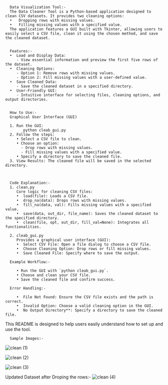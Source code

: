       Data Visualization Tool:-
      The Data Cleaner Tool is a Python-based application designed to clean CSV datasets. It provides two cleaning options:
      •   Dropping rows with missing values.
      •   Filling missing values with a specified value.
      The application features a GUI built with Tkinter, allowing users to easily select a CSV file, clean it using the chosen method, and save the cleaned dataset.
   

      Features:-
      •  Load and Display Data:
         - View essential information and preview the first five rows of the dataset.
      •  Cleaning Options:
         - Option 1: Remove rows with missing values.
         - Option 2: Fill missing values with a user-defined value.
      •  Save Cleaned Data:
         - Save the cleaned dataset in a specified directory.
      •  User-Friendly GUI:
         - Intuitive interface for selecting files, cleaning options, and output directories.


      How to Use:-
      Graphical User Interface (GUI)

      1. Run the GUI:
            python cleab_gui.py
      2. Follow the steps:
         • Select a CSV file to clean.
         • Choose an option:
           - Drop rows with missing values.
           - Fill missing values with a specified value.
         • Specify a directory to save the cleaned file.
      3. View Results: The cleaned file will be saved in the selected directory.



      Code Explanation:-
      1. clean.py
         Core logic for cleaning CSV files:
         •  load(file): Loads a CSV file.
         •  drop_na(data): Drops rows with missing values.
         •  fill_na(data, val): Fills missing values with a specified value.
         •  save(data, out_dir, file_name): Saves the cleaned dataset to the specified directory.
         •  clean(file, opt, out_dir, fill_val=None): Integrates all functionalities.

      2. cleab_gui.py
         Provides a graphical user interface (GUI):
         •  Select CSV File: Open a file dialog to choose a CSV file.
         •  Choose Cleaning Option: Drop rows or fill missing values.
         •  Save Cleaned File: Specify where to save the output.
      
      Example Workflow:-
      
         • Run the GUI with `python cleab_gui.py`.
         • Choose and clean your CSV file.
         • Save the cleaned file and confirm success.
      
      Error Handling:-
      
         •  File Not Found: Ensure the CSV file exists and the path is correct.
         •  Invalid Option: Choose a valid cleaning option in the GUI.
         •  No Output Directory**: Specify a directory to save the cleaned file.
         
This README is designed to help users easily understand how to set up and use the tool.

      Sample Images:-
![clean (1)](https://github.com/user-attachments/assets/c119556c-835b-40e6-a2f1-51902c5ca3d6)

![clean (2)](https://github.com/user-attachments/assets/ff5b1e8b-775c-4bcc-9c39-16441d6fb004)

![clean (3)](https://github.com/user-attachments/assets/9889b049-3fe6-42cc-9794-0456eaa3275f)

Updated Dataset after Droping the rows:-
![clean (4)](https://github.com/user-attachments/assets/7cc42ab4-847d-44f9-971c-d8d0166da94f)

